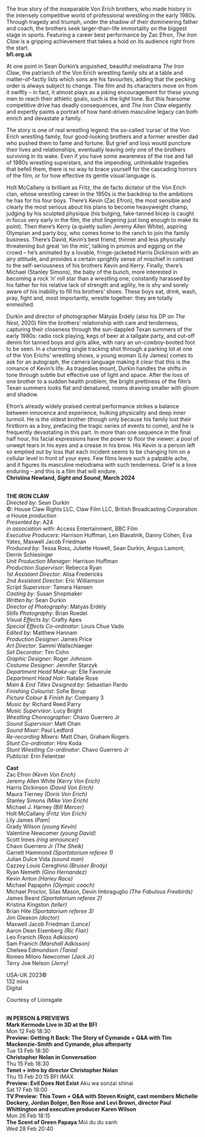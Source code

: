 
The true story of the inseparable Von Erich brothers, who made history in the intensely competitive world of professional wrestling in the early 1980s. Through tragedy and triumph, under the shadow of their domineering father and coach, the brothers seek larger-than-life immortality on the biggest stage in sports. Featuring a career best performance by Zac Efron, _The Iron Claw_ is a gripping achievement that takes a hold on its audience right from the start.  
**bfi.org.uk**

At one point in Sean Durkin’s anguished, beautiful melodrama _The Iron Claw_, the patriarch of the Von Erich wrestling family sits at a table and matter-of-factly lists which sons are his favourites, adding that the pecking order is always subject to change. The film and its characters move on from it swiftly – in fact, it almost plays as a joking encouragement for these young men to reach their athletic goals, such is the light tone. But this fearsome competitive drive has deadly consequences, and _The Iron Claw_ elegantly and expertly paints a portrait of how hard-driven masculine legacy can both enrich and devastate  a family.

The story is one of real wrestling legend: the so-called ‘curse’ of the Von Erich wrestling family, four good-looking brothers and a former wrestler dad who pushed them to fame and fortune. But grief and loss would puncture their lives and relationships, eventually leaving only one of the brothers surviving in its wake. Even if you have some awareness of the rise and fall of 1980s wrestling superstars, and the impending, unthinkable tragedies that befell them, there is no way to brace yourself for the cascading horrors of the film, or for how effective its gentle visual language is.

Holt McCallany is brilliant as Fritz, the de facto dictator of the Von Erich clan, whose wrestling career in the 1950s is the backdrop to the ambitions he has for his four boys. There’s Kevin (Zac Efron), the most sensible and clearly the most serious about his plans to become heavyweight champ, judging by his sculpted physique (his bulging, fake-tanned bicep is caught in focus very early in the film, the shot lingering just long enough to make its point). Then there’s Kerry (a quietly sullen Jeremy Allen White), aspiring Olympian and party boy, who comes home to the ranch to join the family business. There’s David, Kevin’s best friend, thinner and less physically threatening but great ‘on the mic’, talking in promos and egging on the crowd – he’s animated by a lovable, fringe-jacketed Harris Dickinson with an airy attitude, and provides a certain sprightly sense of mischief in contrast to the self-seriousness of his brothers Kevin and Kerry. Finally, there’s Michael (Stanley Simons), the baby of the bunch, more interested in becoming a rock ’n’ roll star than a wrestling one; constantly harassed by his father for his relative lack of strength and agility, he is shy and sorely aware of his inability to fill his brothers’ shoes. These boys eat, drink, wash, pray, fight and, most importantly, wrestle together: they are totally enmeshed.

Durkin and director of photographer Mátyás Erdély (also his DP on _The Nest_, 2020) film the brothers’ relationship with care and tenderness, capturing their closeness through the sun-dappled Texan summers of the early 1980s: radio rock playing, kegs of beer at a tailgate party, and cut-off denim for tanned boys and girls alike, with nary an un-cowboy-booted foot to be seen. In a charming single tracking shot through a parking lot at one of the Von Erichs’ wrestling shows, a young woman (Lily James) comes to ask for an autograph, the camera language making it clear that this is the romance of Kevin’s life. As tragedies mount, Durkin handles the shifts in tone through subtle but effective use of light and space. After the loss of one brother to a sudden health problem, the bright prettiness of the film’s Texan summers looks flat and denatured, rooms drawing smaller with gloom and shadow.

Efron’s already widely praised central performance strikes a balance between innocence and experience, hulking physicality and deep inner turmoil. He is the oldest brother (though only because his family lost their firstborn as a boy, prefacing the tragic series of events to come), and he is frequently devastating in this part. In more than one sequence in the final half hour, his facial expressions have the power to floor the viewer: a pool of unwept tears in his eyes and a crease in his brow. His Kevin is a person left so emptied out by loss that each incident seems to be changing him on a cellular level in front of your eyes. Few films leave such a palpable ache, and it figures its masculine melodrama with such tenderness. Grief is a love enduring – and this is a film that will endure.  
**Christina Newland, _Sight and Sound_, March 2024**
<br><br>

**THE IRON CLAW**  
_Directed by_: Sean Durkin  
©: House Claw Rights LLC, Claw Film LLC,  British Broadcasting Corporation  
_a_ House _production_  
_Presented by_: A24  
_in association with_: Access Entertainment,  BBC Film  
_Executive Producers_: Harrison Huffman,  Len Blavatnik, Danny Cohen, Eva Yates,  Maxwell Jacob Friedman  
_Produced by_: Tessa Ross, Juliette Howell,  Sean Durkin, Angus Lamont, Derrin Schlesinger  
_Unit Production Manager_: Harrison Huffman  
_Production Supervisor_: Rebecca Ryan  
_1st Assistant Director_: Alisa Fredericks  
_2nd Assistant Director_: Eric Williamson  
_Script Supervisor_: Tamara Hansen  
_Casting by_: Susan Shopmaker  
_Written by_: Sean Durkin  
_Director of Photography_: Mátyás Erdély  
_Stills Photography_: Brian Roedel  
_Visual Effects by_: Crafty Apes  
_Special Effects Co-ordinator_: Louis Chue Vado  
_Edited by_: Matthew Hannam  
_Production Designer_: James Price  
_Art Director_: Sammi Wallschlaeger  
_Set Decorator_: Tim Cohn  
_Graphic Designer_: Roger Johnson  
_Costume Designer_: Jennifer Starzyk  
_Department Head Make-up_: Elle Favorule  
_Department Head Hair_: Natalie Rose  
_Main & End Titles Designed by_: Sebastian Pardo  
_Finishing Colourist_: Sofie Borup  
_Picture Colour & Finish by_: Company 3  
_Music by_: Richard Reed Parry  
_Music Supervisor_: Lucy Bright  
_Wrestling Choreographer_: Chavo Guerrero Jr  
_Sound Supervisor_: Matt Chan  
_Sound Mixer_: Paul Ledford  
_Re-recording Mixers_: Matt Chan, Graham Rogers  
_Stunt Co-ordinator_: Hiro Koda  
_Stunt Wrestling Co-ordinator_: Chavo Guerrero Jr  
_Publicist_: Erin Felentzer

**Cast**  
Zac Efron _(Kevin Von Erich)_  
Jeremy Allen White _(Kerry Von Erich)_  
Harris Dickinson _(David Von Erich)_  
Maura Tierney _(Doris Von Erich)_  
Stanley Simons _(Mike Von Erich)_  
Michael J. Harney _(Bill Mercer)_  
Holt McCallany _(Fritz Von Erich)_  
Lily James _(Pam)_  
Grady Wilson _(young Kevin)_  
Valentine Newcomer _(young David)_  
Scott Innes _(ring announcer)_  
Chavo Guerrero Jr _(The Sheik)_  
Garrett Hammond _(Sportatorium referee 1)_  
Julian Dulce Vida _(sound man)_  
Cazzey Louis Cereghino _(Bruiser Brody)_  
Ryan Nemeth _(Gino Hernandez)_  
Kevin Anton _(Harley Race)_  
Michael Papajohn _(Olympic coach)_  
Michael Proctor, Silas Mason, Devin Imbraguglio _(The Fabulous Freebirds)_  
James Beard _(Sportatorium referee 2)_  
Kristina Kingston _(teller)_  
Brian Hite _(Sportatorium referee 3)_  
Jim Gleason _(doctor)_  
Maxwell Jacob Friedman _(Lance)_  
Aaron Dean Eisenberg _(Ric Flair)_  
Leo Franich _(Ross Adkisson)_  
Sam Franich _(Marshall Adkisson)_  
Chelsea Edmundson _(Tania)_  
Romeo Miloro Newcomer _(Jack Jr)_  
Terry Joe Nelson _(Jerry)_

USA-UK 2023©  
132 mins  
Digital

Courtesy of Lionsgate
<br><br>

**IN PERSON & PREVIEWS**<br>
**Mark Kermode Live in 3D at the BFI**<br>
Mon 12 Feb 18:30<br>
**Preview: Getting It Back: The Story of Cymande + Q&A with Tim Mackenzie-Smith and Cymande, plus afterparty**<br>
Tue 13 Feb 18:30<br>
**Christopher Nolan in Conversation**<br>
Thu 15 Feb 18:30<br>
**Tenet + intro by director Christopher Nolan**<br>
Thu 15 Feb 20:15 BFI IMAX<br>
**Preview: Evil Does Not Exist** Aku wa sonzai shinai<br>
Sat 17 Feb 18:00<br>
**TV Preview: This Town + Q&A with Steven Knight, cast members Michelle Dockery, Jordan Bolger, Ben Rose and Levi Brown, director Paul Whittington and executive producer Karen Wilson**<br>
Mon 26 Feb 18:15<br>
**The Scent of Green Papaya** Mùi du du xanh<br>
Wed 28 Feb 20:40<br>
<br>


<!--stackedit_data:
eyJoaXN0b3J5IjpbMTI1OTAxNjAxOF19
-->